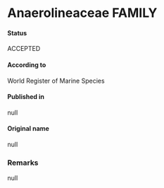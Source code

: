 Anaerolineaceae FAMILY
=======

#### Status
ACCEPTED

#### According to
World Register of Marine Species

#### Published in
null

#### Original name
null

### Remarks
null